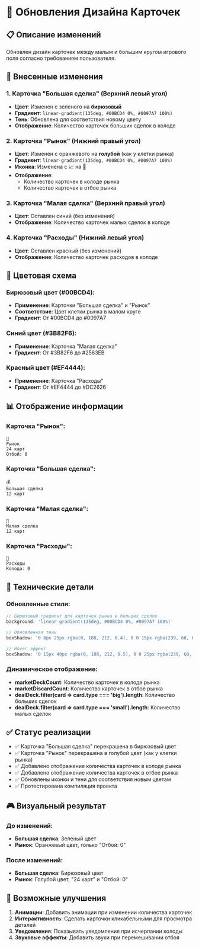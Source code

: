 # 🎨 Обновления Дизайна Карточек

## 📋 Описание изменений

Обновлен дизайн карточек между малым и большим кругом игрового поля согласно требованиям пользователя.

## 🎯 Внесенные изменения

### 1. **Карточка "Большая сделка" (Верхний левый угол)**
- **Цвет**: Изменен с зеленого на **бирюзовый**
- **Градиент**: `linear-gradient(135deg, #00BCD4 0%, #0097A7 100%)`
- **Тень**: Обновлена для соответствия новому цвету
- **Отображение**: Количество карточек больших сделок в колоде

### 2. **Карточка "Рынок" (Нижний правый угол)**
- **Цвет**: Изменен с оранжевого на **голубой** (как у клетки рынка)
- **Градиент**: `linear-gradient(135deg, #00BCD4 0%, #0097A7 100%)`
- **Иконка**: Изменена с 📈 на 🏪
- **Отображение**: 
  - Количество карточек в колоде рынка
  - Количество карточек в отбое рынка

### 3. **Карточка "Малая сделка" (Верхний правый угол)**
- **Цвет**: Оставлен синий (без изменений)
- **Отображение**: Количество карточек малых сделок в колоде

### 4. **Карточка "Расходы" (Нижний левый угол)**
- **Цвет**: Оставлен красный (без изменений)
- **Отображение**: Количество карточек расходов в колоде

## 🎨 Цветовая схема

### Бирюзовый цвет (#00BCD4):
- **Применение**: Карточки "Большая сделка" и "Рынок"
- **Соответствие**: Цвет клетки рынка в малом круге
- **Градиент**: От #00BCD4 до #0097A7

### Синий цвет (#3B82F6):
- **Применение**: Карточка "Малая сделка"
- **Градиент**: От #3B82F6 до #2563EB

### Красный цвет (#EF4444):
- **Применение**: Карточка "Расходы"
- **Градиент**: От #EF4444 до #DC2626

## 📊 Отображение информации

### Карточка "Рынок":
```
🏪
Рынок
24 карт
Отбой: 0
```

### Карточка "Большая сделка":
```
💰
Большая сделка
12 карт
```

### Карточка "Малая сделка":
```
💼
Малая сделка
12 карт
```

### Карточка "Расходы":
```
💸
Расходы
Колода: 0
```

## 🔧 Технические детали

### Обновленные стили:
```javascript
// Бирюзовый градиент для карточек рынка и больших сделок
background: 'linear-gradient(135deg, #00BCD4 0%, #0097A7 100%)'

// Обновленная тень
boxShadow: '0 8px 25px rgba(0, 188, 212, 0.4), 0 0 15px rgba(239, 68, 68, 0.3)'

// Hover эффект
boxShadow: '0 15px 40px rgba(0, 188, 212, 0.5), 0 0 25px rgba(239, 68, 68, 0.4)'
```

### Динамическое отображение:
- **marketDeckCount**: Количество карточек в колоде рынка
- **marketDiscardCount**: Количество карточек в отбое рынка
- **dealDeck.filter(card => card.type === 'big').length**: Количество больших сделок
- **dealDeck.filter(card => card.type === 'small').length**: Количество малых сделок

## ✅ Статус реализации

- ✅ Карточка "Большая сделка" перекрашена в бирюзовый цвет
- ✅ Карточка "Рынок" перекрашена в голубой цвет (как у клетки рынка)
- ✅ Добавлено отображение количества карточек в колоде рынка
- ✅ Добавлено отображение количества карточек в отбое рынка
- ✅ Обновлены иконки и тени для соответствия новым цветам
- ✅ Протестирована компиляция проекта

## 🎮 Визуальный результат

### До изменений:
- **Большая сделка**: Зеленый цвет
- **Рынок**: Оранжевый цвет, только "Отбой: 0"

### После изменений:
- **Большая сделка**: Бирюзовый цвет
- **Рынок**: Голубой цвет, "24 карт" и "Отбой: 0"

## 🚀 Возможные улучшения

1. **Анимации**: Добавить анимации при изменении количества карточек
2. **Интерактивность**: Сделать карточки кликабельными для просмотра деталей
3. **Уведомления**: Показывать уведомления при исчерпании колоды
4. **Звуковые эффекты**: Добавить звуки при перемешивании отбоя
